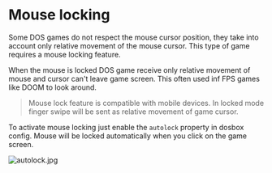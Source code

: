 # Mouse locking

Some DOS games do not respect the mouse cursor position, they take into account only relative movement of the mouse cursor. This type of game requires a mouse locking feature.

When the mouse is locked DOS game receive only relative movement of mouse and cursor can't leave game screen. This often used inf FPS games like DOOM to look around.

> Mouse lock feature is compatible with mobile devices. In locked mode finger swipe will be sent as relative movement of game cursor.

To activate mouse locking just enable the `autolock` property in dosbox config. Mouse will be locked automatically when you click on the game screen.

![autolock.jpg](autolock.jpg)